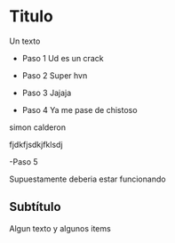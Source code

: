 # Titulo

Un texto

- Paso 1
Ud es un crack

- Paso 2
Super hvn
- Paso 3
Jajaja
- Paso 4
Ya me pase de chistoso

simon calderon 

fjdkfjsdkjfklsdj

-Paso 5

Supuestamente deberia estar funcionando

## Subtítulo

Algun texto y algunos items
